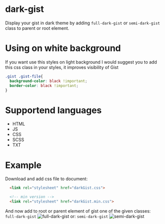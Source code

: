 # dark-gist

Display your gist in dark theme by adding `full-dark-gist` or `semi-dark-gist` class to parent or root element. 
# Using on white background
If you want use this styles on light background I would suggest you to add this css class in your styles, it improves visibility of Gist
```css
.gist .gist-file{
  background-color: black !important;
  border-color: black !important;
}
```
# Supportend languages
- HTML 
- JS
- CSS
- SCSS
- TXT

# Example

Download and add css file to document:

```html
  <link rel="stylesheet" href="darkGist.css">

  <!-- min version -->
  <link rel="stylesheet" href="darkGist.min.css">
```
And now add to root or parent element of gist one of the given classes: 
`full-dark-gist`
![full-dark-gist](https://i.imgur.com/XkmWKYb.png)
or:
`semi-dark-gist`
![semi-dark-gist](https://i.imgur.com/OQNRBWO.png)